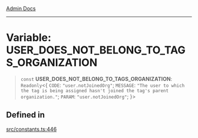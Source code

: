 [Admin Docs](/)

***

# Variable: USER\_DOES\_NOT\_BELONG\_TO\_TAGS\_ORGANIZATION

> `const` **USER\_DOES\_NOT\_BELONG\_TO\_TAGS\_ORGANIZATION**: `Readonly`\<\{ `CODE`: `"user.notJoinedOrg"`; `MESSAGE`: `"The user to which the tag is being assigned hasn't joined the tag's parent organization."`; `PARAM`: `"user.notJoinedOrg"`; \}\>

## Defined in

[src/constants.ts:446](https://github.com/Suyash878/talawa-api/blob/cfd688207611ba245c99edd8dbaccb2cdbf6a043/src/constants.ts#L446)
